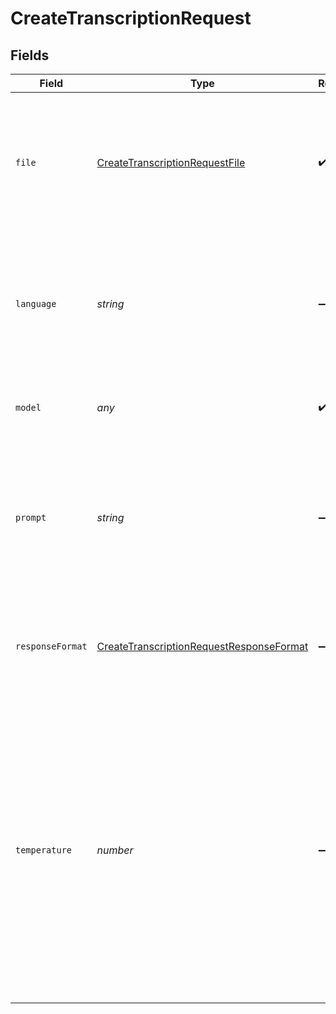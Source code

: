 # CreateTranscriptionRequest


## Fields

| Field                                                                                                                                                                                                                                                                                                                                                      | Type                                                                                                                                                                                                                                                                                                                                                       | Required                                                                                                                                                                                                                                                                                                                                                   | Description                                                                                                                                                                                                                                                                                                                                                | Example                                                                                                                                                                                                                                                                                                                                                    |
| ---------------------------------------------------------------------------------------------------------------------------------------------------------------------------------------------------------------------------------------------------------------------------------------------------------------------------------------------------------- | ---------------------------------------------------------------------------------------------------------------------------------------------------------------------------------------------------------------------------------------------------------------------------------------------------------------------------------------------------------- | ---------------------------------------------------------------------------------------------------------------------------------------------------------------------------------------------------------------------------------------------------------------------------------------------------------------------------------------------------------- | ---------------------------------------------------------------------------------------------------------------------------------------------------------------------------------------------------------------------------------------------------------------------------------------------------------------------------------------------------------- | ---------------------------------------------------------------------------------------------------------------------------------------------------------------------------------------------------------------------------------------------------------------------------------------------------------------------------------------------------------- |
| `file`                                                                                                                                                                                                                                                                                                                                                     | [CreateTranscriptionRequestFile](../../models/shared/createtranscriptionrequestfile.md)                                                                                                                                                                                                                                                                    | :heavy_check_mark:                                                                                                                                                                                                                                                                                                                                         | The audio file object (not file name) to transcribe, in one of these formats: flac, mp3, mp4, mpeg, mpga, m4a, ogg, wav, or webm.<br/>                                                                                                                                                                                                                     |                                                                                                                                                                                                                                                                                                                                                            |
| `language`                                                                                                                                                                                                                                                                                                                                                 | *string*                                                                                                                                                                                                                                                                                                                                                   | :heavy_minus_sign:                                                                                                                                                                                                                                                                                                                                         | The language of the input audio. Supplying the input language in [ISO-639-1](https://en.wikipedia.org/wiki/List_of_ISO_639-1_codes) format will improve accuracy and latency.<br/>                                                                                                                                                                         |                                                                                                                                                                                                                                                                                                                                                            |
| `model`                                                                                                                                                                                                                                                                                                                                                    | *any*                                                                                                                                                                                                                                                                                                                                                      | :heavy_check_mark:                                                                                                                                                                                                                                                                                                                                         | ID of the model to use. Only `whisper-1` is currently available.<br/>                                                                                                                                                                                                                                                                                      | whisper-1                                                                                                                                                                                                                                                                                                                                                  |
| `prompt`                                                                                                                                                                                                                                                                                                                                                   | *string*                                                                                                                                                                                                                                                                                                                                                   | :heavy_minus_sign:                                                                                                                                                                                                                                                                                                                                         | An optional text to guide the model's style or continue a previous audio segment. The [prompt](/docs/guides/speech-to-text/prompting) should match the audio language.<br/>                                                                                                                                                                                |                                                                                                                                                                                                                                                                                                                                                            |
| `responseFormat`                                                                                                                                                                                                                                                                                                                                           | [CreateTranscriptionRequestResponseFormat](../../models/shared/createtranscriptionrequestresponseformat.md)                                                                                                                                                                                                                                                | :heavy_minus_sign:                                                                                                                                                                                                                                                                                                                                         | The format of the transcript output, in one of these options: json, text, srt, verbose_json, or vtt.<br/>                                                                                                                                                                                                                                                  |                                                                                                                                                                                                                                                                                                                                                            |
| `temperature`                                                                                                                                                                                                                                                                                                                                              | *number*                                                                                                                                                                                                                                                                                                                                                   | :heavy_minus_sign:                                                                                                                                                                                                                                                                                                                                         | The sampling temperature, between 0 and 1. Higher values like 0.8 will make the output more random, while lower values like 0.2 will make it more focused and deterministic. If set to 0, the model will use [log probability](https://en.wikipedia.org/wiki/Log_probability) to automatically increase the temperature until certain thresholds are hit.<br/> |                                                                                                                                                                                                                                                                                                                                                            |